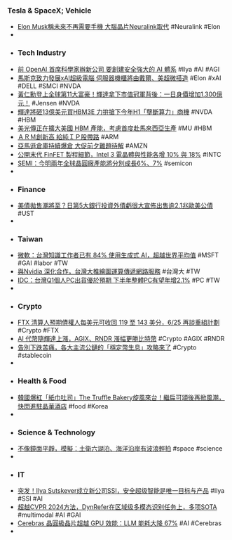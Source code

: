 ### Tesla & SpaceX; Vehicle
- [Elon Musk稱未來不再需要手機 大腦晶片Neuralink取代](https://www.hk01.com/環球趣聞/1030418/elon-musk馬斯克稱未來不再需要手機-大腦晶片neuralink取代) #Neuralink #Elon
-
- ### Tech Industry
- [前 OpenAI 首席科學家辦新公司 要創建安全強大的 AI 體系](https://money.udn.com/money/story/5599/8042495) #Ilya #AI #AGI
- [馬斯克致力發展xAI超級電腦 伺服器機櫃將由戴爾、美超微搭造](https://tw.stock.yahoo.com/news/馬斯克致力發展xai超級電腦-伺服器機櫃將由戴爾-美超微搭造-023600593.html) #Elon #xAI #DELL #SMCI #NVDA
- [黃仁勳登上全球第11大富豪！輝達拿下市值冠軍背後：一日身價增加1,300億元！](https://www.bnext.com.tw/article/79494/jensen-huang-billionaires) #Jensen #NVDA
- [輝達將砸13億美元買HBM3E 力拚搶下今年H1「壟斷算力」商機](https://news.cnyes.com/news/id/5607065) #NVDA #HBM
- [美光傳正在擴大美國 HBM 產能，考慮首度赴馬來西亞生產](https://technews.tw/2024/06/20/micron-hbm-malaysia/) #MU #HBM
- [ＡＲＭ創新高 給純ＩＰ股帶路](https://news.cnyes.com/news/id/5607797) #ARM
- [亞馬遜倉庫持續爆倉 大促前夕難題待解](https://news.cnyes.com/news/id/5607051) #AMZN
- [公開末代 FinFET 製程細節，Intel 3 電晶體與性能各增 10% 與 18%](https://technews.tw/2024/06/20/intel-3-transistors-and-performance-increased-by-10-and-18/) #INTC
- [SEMI：今明兩年全球晶圓廠產能將分別成長6%、7%](https://news.cnyes.com/news/id/5607610) #semicon
-
- ### Finance
- [美債拋售潮將至？日第5大銀行投資外債虧很大宣佈出售逾2.1兆歐美公債](https://news.cnyes.com/news/id/5607653) #UST
-
- ### Taiwan
- [微軟：台灣知識工作者已有 84% 使用生成式 AI，超越世界平均值](https://www.inside.com.tw/article/35378-microsoft-copilot) #MSFT #GAI #labor #TW
- [與Nvidia 深化合作，台灣大推繪圖運算傳遞網路服務](https://finance.technews.tw/2024/06/19/nvidia-taiwan-mobile/) #台灣大 #TW
- [IDC：台灣Q1個人PC出貨優於預期 下半年整體PC有望年增2.1%](https://news.cnyes.com/news/id/5607283) #PC #TW
-
- ### Crypto
- [FTX 清算人預期債權人每美元可收回 119 至 143 美分，6/25 再談重組計劃](https://abmedia.io/ftx-digital-market-liquidation-update) #Crypto #FTX
- [AI 代幣隨輝達上漲，AGIX、RNDR 漲幅更勝比特幣](https://abmedia.io/ai-tokens-follow-nvidia-to-raise) #Crypto #AGIX #RNDR
- [告別下跌苦痛，各大主流公鏈的「穩定幣生息」攻略來了](https://www.blocktempo.com/stablecoin-yield-strategies-for-major-blockchains/) #Crypto #stablecoin
-
- ### Health & Food
- [韓國爆紅「紙巾吐司」The Truffle Bakery旋風來台！繼扁可頌後再掀風潮，快閃進駐晶華酒店](https://www.harpersbazaar.com/tw/life/food/g61105371/the-truffle-bakery/) #food #Korea
-
- ### Science & Technology
- [不像鏡面平靜，模擬：土衛六湖泊、海洋沿岸有波浪輕拍](https://technews.tw/2024/06/20/saturn-moon-titan-methane-wave-lake/) #space #science
-
- ### IT
- [突发！Ilya Sutskever成立新公司SSI，安全超级智能是唯一目标与产品](https://www.jiqizhixin.com/articles/2024-06-20-2) #Ilya #SSI #AI
- [超越CVPR 2024方法，DynRefer在区域级多模态识别任务上，多项SOTA](https://www.jiqizhixin.com/articles/2024-06-20-7) #multimodal #AI #GAI
- [Cerebras 晶圓級晶片超越 GPU 效能：LLM 能耗大降 67%](https://www.inside.com.tw/article/35370-cerebras-wafer-scale-engine) #AI #Cerebras
-